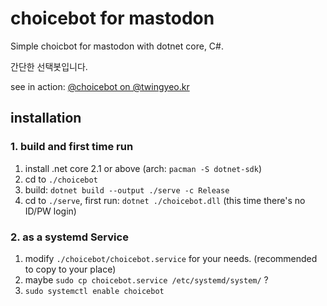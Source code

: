 # choicebot for mastodon

Simple choicbot for mastodon with dotnet core, C#.

간단한 선택봇입니다.

see in action: <a href="https://twingyeo.kr/@choicebot" rel="me">@choicebot on @twingyeo.kr</a>

## installation

### 1. build and first time run

1. install .net core 2.1 or above (arch: `pacman -S dotnet-sdk`)
2. cd to `./choicebot`
3. build: `dotnet build --output ./serve -c Release`
4. cd to `./serve`, first run: `dotnet ./choicebot.dll` (this time there's no ID/PW login)

### 2. as a systemd Service

1. modify `./choicebot/choicebot.service` for your needs. (recommended to copy to your place)
2. maybe `sudo cp choicebot.service /etc/systemd/system/` ?
3. `sudo systemctl enable choicebot`